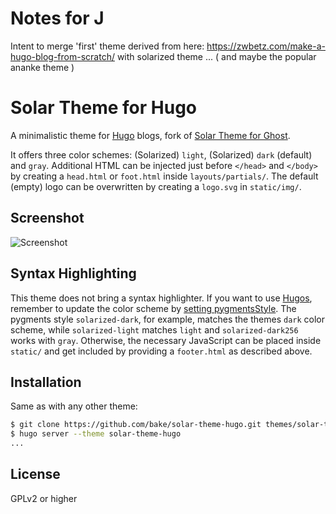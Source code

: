 # Notes for J

Intent to merge 'first' theme derived from here: https://zwbetz.com/make-a-hugo-blog-from-scratch/ with solarized theme ...
( and maybe the popular ananke theme )


# Solar Theme for Hugo

A minimalistic theme for [Hugo](https://gohugo.io/) blogs, fork of
[Solar Theme for Ghost](https://github.com/mattvh/solar-theme-ghost).

It offers three color schemes: (Solarized) `light`, (Solarized) `dark` (default)
and `gray`. Additional HTML can be injected just before `</head>` and `</body>`
by creating a `head.html` or `foot.html` inside `layouts/partials/`. The default
(empty) logo can be overwritten by creating a `logo.svg` in `static/img/`.

## Screenshot

![Screenshot](/images/tn.png)

## Syntax Highlighting

This theme does not bring a syntax highlighter. If you want to use
[Hugos](https://gohugo.io/content-management/syntax-highlighting/), remember to
update the color scheme by [setting pygmentsStyle](/exampleSite/config.toml#L4).
The pygments style `solarized-dark`, for example, matches the themes `dark`
color scheme, while `solarized-light` matches `light` and `solarized-dark256`
works with `gray`. Otherwise, the necessary JavaScript can be placed inside
`static/` and get included by providing a `footer.html` as described above.

## Installation

Same as with any other theme:

```bash
$ git clone https://github.com/bake/solar-theme-hugo.git themes/solar-theme-hugo
$ hugo server --theme solar-theme-hugo
...
```

## License

GPLv2 or higher
